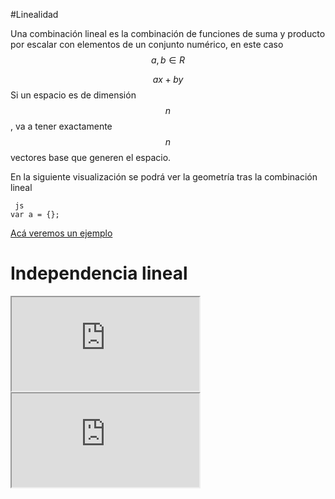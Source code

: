 #Linealidad 

Una combinación lineal es la combinación de funciones de suma y producto por escalar con elementos de un conjunto numérico, en este caso $$a,b \in R$$

$$ax+by$$ 
Si un espacio es de dimensión $$n$$, va a tener exactamente $$n$$ vectores base que generen el espacio.

En la siguiente visualización se podrá ver la geometría tras la combinación lineal

     js
    var a = {};

[Acá veremos un ejemplo](http://bl.ocks.org/mbostock/raw/3892919/)

<h1>Independencia lineal</h1>
<div id="animation1" style="color:#001144"></div>

<iframe src="http://bl.ocks.org/mbostock/raw/3892919/"></iframe>
<iframe src="https://www.google.com.co/"></iframe>